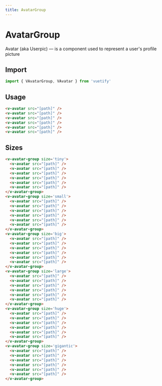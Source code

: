 ```yaml
---
title: AvatarGroup
---
```


# AvatarGroup

Avatar (aka Userpic) — is a component used to represent a user's profile picture

## Import

```javascript
import { VAvatarGroup, VAvatar } from 'vuetify'
```

## Usage

<WrapView vertical >
  <v-avatar-group>
    <v-avatar src="../public/avatar.svg" />
    <v-avatar src="../public/avatar.svg" />
    <v-avatar src="../public/avatar.svg" />
    <v-avatar src="../public/avatar.svg" />
    <v-avatar src="../public/avatar.svg" />
    <v-avatar src="../public/avatar.svg" />
  </v-avatar-group>
</WrapView>

```html
<v-avatar src="[path]" />
<v-avatar src="[path]" />
<v-avatar src="[path]" />
<v-avatar src="[path]" />
<v-avatar src="[path]" />
<v-avatar src="[path]" />
```
## Sizes

<WrapView vertical >
  <v-avatar-group size='tiny'>
    <v-avatar src="../public/avatar.svg" />
    <v-avatar src="../public/avatar.svg" />
    <v-avatar src="../public/avatar.svg" />
    <v-avatar src="../public/avatar.svg" />
    <v-avatar src="../public/avatar.svg" />
    <v-avatar src="../public/avatar.svg" />
  </v-avatar-group>
  <v-avatar-group size='small'>
    <v-avatar src="../public/avatar.svg" />
    <v-avatar src="../public/avatar.svg" />
    <v-avatar src="../public/avatar.svg" />
    <v-avatar src="../public/avatar.svg" />
    <v-avatar src="../public/avatar.svg" />
    <v-avatar src="../public/avatar.svg" />
  </v-avatar-group>
  <v-avatar-group size='big'>
    <v-avatar src="../public/avatar.svg" />
    <v-avatar src="../public/avatar.svg" />
    <v-avatar src="../public/avatar.svg" />
    <v-avatar src="../public/avatar.svg" />
    <v-avatar src="../public/avatar.svg" />
    <v-avatar src="../public/avatar.svg" />
  </v-avatar-group>
  <v-avatar-group size='large'>
    <v-avatar src="../public/avatar.svg" />
    <v-avatar src="../public/avatar.svg" />
    <v-avatar src="../public/avatar.svg" />
    <v-avatar src="../public/avatar.svg" />
    <v-avatar src="../public/avatar.svg" />
    <v-avatar src="../public/avatar.svg" />
  </v-avatar-group>
  <v-avatar-group size='huge'>
    <v-avatar src="../public/avatar.svg" />
    <v-avatar src="../public/avatar.svg" />
    <v-avatar src="../public/avatar.svg" />
    <v-avatar src="../public/avatar.svg" />
    <v-avatar src="../public/avatar.svg" />
    <v-avatar src="../public/avatar.svg" />
  </v-avatar-group>
  <v-avatar-group size='gigantic'>
    <v-avatar src="../public/avatar.svg" />
    <v-avatar src="../public/avatar.svg" />
    <v-avatar src="../public/avatar.svg" />
    <v-avatar src="../public/avatar.svg" />
    <v-avatar src="../public/avatar.svg" />
    <v-avatar src="../public/avatar.svg" />
  </v-avatar-group>
</WrapView>

```html
<v-avatar-group size='tiny'>
  <v-avatar src="[path]" />
  <v-avatar src="[path]" />
  <v-avatar src="[path]" />
  <v-avatar src="[path]" />
  <v-avatar src="[path]" />
  <v-avatar src="[path]" />
</v-avatar-group>
<v-avatar-group size='small'>
  <v-avatar src="[path]" />
  <v-avatar src="[path]" />
  <v-avatar src="[path]" />
  <v-avatar src="[path]" />
  <v-avatar src="[path]" />
  <v-avatar src="[path]" />
</v-avatar-group>
<v-avatar-group size='big'>
  <v-avatar src="[path]" />
  <v-avatar src="[path]" />
  <v-avatar src="[path]" />
  <v-avatar src="[path]" />
  <v-avatar src="[path]" />
  <v-avatar src="[path]" />
</v-avatar-group>
<v-avatar-group size='large'>
  <v-avatar src="[path]" />
  <v-avatar src="[path]" />
  <v-avatar src="[path]" />
  <v-avatar src="[path]" />
  <v-avatar src="[path]" />
  <v-avatar src="[path]" />
</v-avatar-group>
<v-avatar-group size='huge'>
  <v-avatar src="[path]" />
  <v-avatar src="[path]" />
  <v-avatar src="[path]" />
  <v-avatar src="[path]" />
  <v-avatar src="[path]" />
  <v-avatar src="[path]" />
</v-avatar-group>
<v-avatar-group size='gigantic'>
  <v-avatar src="[path]" />
  <v-avatar src="[path]" />
  <v-avatar src="[path]" />
  <v-avatar src="[path]" />
  <v-avatar src="[path]" />
  <v-avatar src="[path]" />
</v-avatar-group>
```

